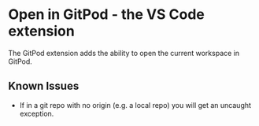 # Open in GitPod - the VS Code extension

The GitPod extension adds the ability to open the current workspace in GitPod.

## Known Issues

- If in a git repo with no origin (e.g. a local repo) you will get an uncaught exception.
